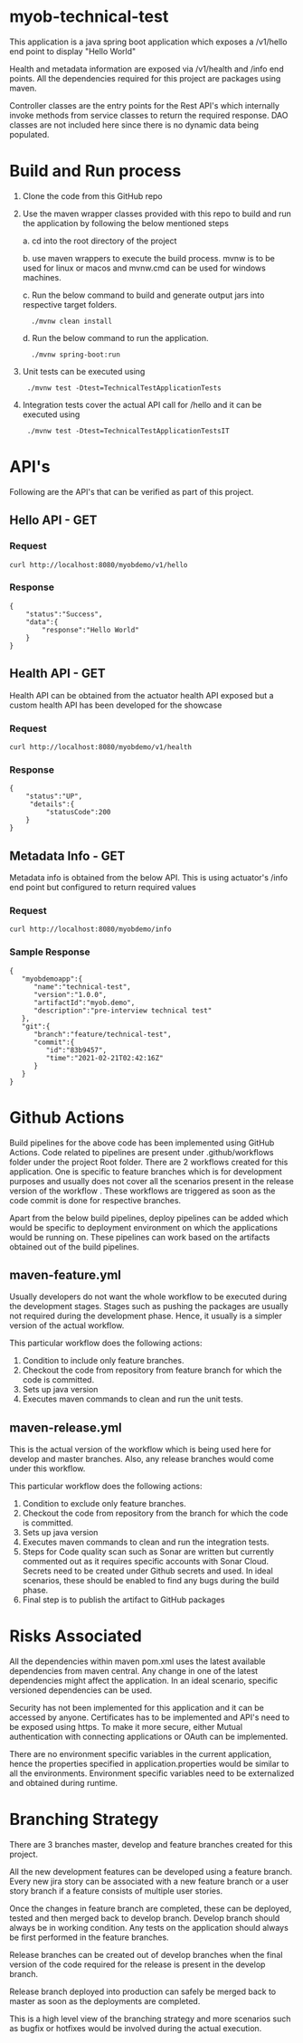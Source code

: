 # myob-technical-test

This application is a java spring boot application which exposes a /v1/hello end point to display "Hello World"

Health and metadata information are exposed via /v1/health and /info end points. All the dependencies required for this
project are packages using maven.

Controller classes are the entry points for the Rest API's which internally invoke methods from service classes to 
return the required response. DAO classes are not included here since there is no dynamic data being populated.

#  Build and Run process

1. Clone the code from this GitHub repo
2. Use the maven wrapper classes provided with this repo to build and run the application by following the below
   mentioned steps
   
   a. cd into the root directory of the project
   
   b. use maven wrappers to execute the build process. mvnw is to be used for linux or macos and mvnw.cmd can be used for 
      windows machines.
      
   c. Run the below command to build and generate output jars into respective target folders.
      ``` 
      	./mvnw clean install
      ```
      
   d. Run the below command to run the application.
   	  ```
   	  	./mvnw spring-boot:run
   	  ```
   
3. Unit tests can be executed using 
   ```
   	./mvnw test -Dtest=TechnicalTestApplicationTests
   ```
   
4. Integration tests cover the actual API call for /hello and it can be executed using 
   ```
   	./mvnw test -Dtest=TechnicalTestApplicationTestsIT
   ```

# API's

Following are the API's that can be verified as part of this project.

## Hello API - GET

### Request

	curl http://localhost:8080/myobdemo/v1/hello
	
### Response
	
	{
   		"status":"Success",
   		"data":{
      		"response":"Hello World"
  	 	}
	}
 
 ## Health API - GET
 
 Health API can be obtained from the actuator health API exposed but a custom health API has been developed for the 
 showcase
 
 ### Request
 
 	curl http://localhost:8080/myobdemo/v1/health
 	
 ### Response
 
 	{
   		"status":"UP",
  		 "details":{
     		 "statusCode":200
   		}
	}
	
## Metadata Info - GET

Metadata info is obtained from the below API. This is using actuator's /info end point but configured to return required
values

### Request
	
	curl http://localhost:8080/myobdemo/info
	
### Sample Response

	{
	   "myobdemoapp":{
	      "name":"technical-test",
	      "version":"1.0.0",
	      "artifactId":"myob.demo",
	      "description":"pre-interview technical test"
	   },
	   "git":{
	      "branch":"feature/technical-test",
	      "commit":{
	         "id":"83b9457",
	         "time":"2021-02-21T02:42:16Z"
	      }
	   }
	}

# Github Actions

Build pipelines for the above code has been implemented using GitHub Actions. Code related to pipelines are present under 
.github/workflows folder under the project Root folder. There are 2 workflows created for this application. One is specific 
to feature branches which is for development purposes and usually does not cover all the scenarios present in the release 
version of the workflow . These workflows are triggered as soon as the code commit is done for respective branches.

Apart from the below build pipelines, deploy pipelines can be added which would be specific to deployment environment on 
which the applications would be running on. These pipelines can work based on the artifacts obtained out of the build 
pipelines.

## maven-feature.yml

Usually developers do not want the whole workflow to be executed during the development stages. Stages such as pushing the 
packages are usually not required during the development phase. Hence, it usually is a simpler version of the actual workflow.

This particular workflow does the following actions:
1. Condition to include only feature branches.
2. Checkout the code from repository from feature branch for which the code is committed.
3. Sets up java version
4. Executes maven commands to clean and run the unit tests.

## maven-release.yml

This is the actual version of the workflow which is being used here for develop and master branches. Also, any release branches
would come under this workflow.

This particular workflow does the following actions:
1. Condition to exclude only feature branches.
2. Checkout the code from repository from the branch for which the code is committed.
3. Sets up java version
4. Executes maven commands to clean and run the integration tests.
5. Steps for Code quality scan such as Sonar are written but currently commented out as it requires specific accounts with Sonar Cloud.
   Secrets need to be created under Github secrets and used. In ideal scenarios, these should be enabled to find any bugs during
   the build phase.
6. Final step is to publish the artifact to GitHub packages	

# Risks Associated

All the dependencies within maven pom.xml uses the latest available dependencies from maven central. Any change in one of the
latest dependencies might affect the application. In an ideal scenario, specific versioned dependencies can be used.

Security has not been implemented for this application and it can be accessed by anyone. Certificates has to be implemented
and API's need to be exposed using https. To make it more secure, either Mutual authentication with connecting applications
 or OAuth can be implemented.

There are no environment specific variables in the current application, hence the properties specified in application.properties
would be similar to all the environments. Environment specific variables need to be externalized and obtained during runtime.


# Branching Strategy

There are 3 branches master, develop and feature branches created for this project.

All the new development features can be developed using a feature branch. Every new jira story can be associated with a 
new feature branch or a user story branch if a feature consists of multiple user stories. 

Once the changes in feature branch are completed, these can be deployed, tested and then merged back to develop branch. 
Develop branch should always be in working condition. Any tests on the application should always be first performed in the feature branches. 

Release branches can be created out of develop branches when the final version of the code required for the release is present
in the develop branch.

Release branch deployed into production can safely be merged back to master as soon as the deployments are completed.

This is a high level view of the branching strategy and more scenarios such as bugfix or hotfixes would be involved during the actual execution.
